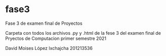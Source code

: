 # fase3
Fase 3 de examen final de Proyectos

Carpeta con todos los archivos .py y .html de la fese 3 del examen final de Pryectos de Computacion primer semestre 2021

David Moises López Ixchajcha
201213536

